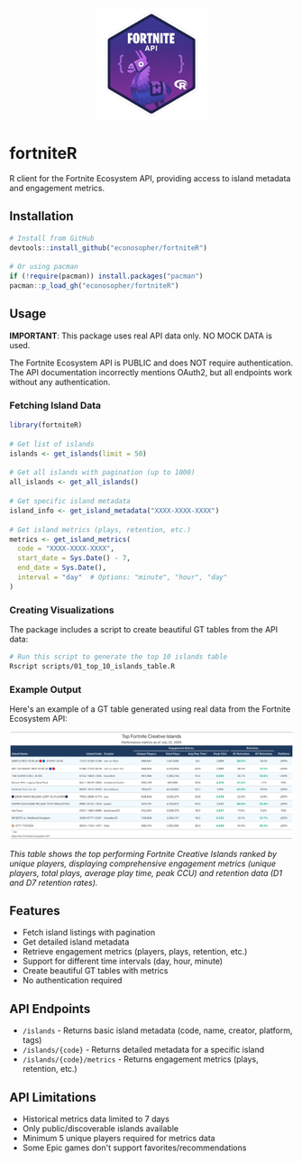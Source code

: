 <p align="center">
  <img src="package_logo.png" width="200" alt="fortniteR logo">
</p>

# fortniteR

R client for the Fortnite Ecosystem API, providing access to island metadata and engagement metrics.

## Installation

```r
# Install from GitHub
devtools::install_github("econosopher/fortniteR")

# Or using pacman
if (!require(pacman)) install.packages("pacman")
pacman::p_load_gh("econosopher/fortniteR")
```

## Usage

**IMPORTANT**: This package uses real API data only. NO MOCK DATA is used.

The Fortnite Ecosystem API is PUBLIC and does NOT require authentication. The API documentation incorrectly mentions OAuth2, but all endpoints work without any authentication.

### Fetching Island Data

```r
library(fortniteR)

# Get list of islands
islands <- get_islands(limit = 50)

# Get all islands with pagination (up to 1000)
all_islands <- get_all_islands()

# Get specific island metadata
island_info <- get_island_metadata("XXXX-XXXX-XXXX")

# Get island metrics (plays, retention, etc.)
metrics <- get_island_metrics(
  code = "XXXX-XXXX-XXXX",
  start_date = Sys.Date() - 7,
  end_date = Sys.Date(),
  interval = "day"  # Options: "minute", "hour", "day"
)
```

### Creating Visualizations

The package includes a script to create beautiful GT tables from the API data:

```bash
# Run this script to generate the top 10 islands table
Rscript scripts/01_top_10_islands_table.R
```

### Example Output

Here's an example of a GT table generated using real data from the Fortnite Ecosystem API:

<p align="left">
  <img src="output/top_10_islands_table.png">
</p>


*This table shows the top performing Fortnite Creative Islands ranked by unique players, displaying comprehensive engagement metrics (unique players, total plays, average play time, peak CCU) and retention data (D1 and D7 retention rates).*


## Features

- Fetch island listings with pagination
- Get detailed island metadata
- Retrieve engagement metrics (players, plays, retention, etc.)
- Support for different time intervals (day, hour, minute)
- Create beautiful GT tables with metrics
- No authentication required

## API Endpoints

- `/islands` - Returns basic island metadata (code, name, creator, platform, tags)
- `/islands/{code}` - Returns detailed metadata for a specific island
- `/islands/{code}/metrics` - Returns engagement metrics (plays, retention, etc.)

## API Limitations

- Historical metrics data limited to 7 days
- Only public/discoverable islands available
- Minimum 5 unique players required for metrics data
- Some Epic games don't support favorites/recommendations
